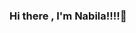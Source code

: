 ### Hi there , I'm Nabila!!!!👋 

<!--
**nabilaherfa/nabilaherfa** is a ✨ _special_ ✨ repository because its `README.md` (this file) appears on your GitHub profile.

- 🔭 I’m currently an Informatics Engineering student at Bandung Institute of Technology
- 🌱 I’m currently learning data mining, software engineering, web and mobile development
- 👯 I’m looking to collaborate on various projects or various competition
- 📫 You can reach me on my linkedin https://www.linkedin.com/in/nabilaherfa/ 

Have a nice day everyone!
